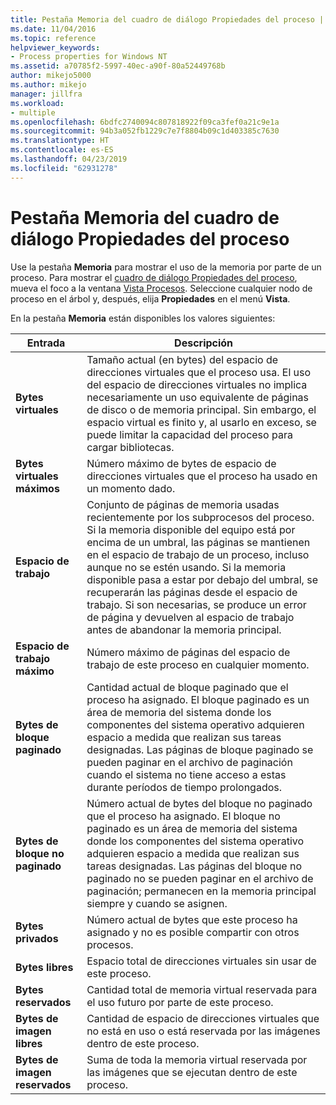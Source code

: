 ```yaml
---
title: Pestaña Memoria del cuadro de diálogo Propiedades del proceso | Microsoft Docs
ms.date: 11/04/2016
ms.topic: reference
helpviewer_keywords:
- Process properties for Windows NT
ms.assetid: a70785f2-5997-40ec-a90f-80a52449768b
author: mikejo5000
ms.author: mikejo
manager: jillfra
ms.workload:
- multiple
ms.openlocfilehash: 6bdfc2740094c807818922f09ca3fef0a21c9e1a
ms.sourcegitcommit: 94b3a052fb1229c7e7f8804b09c1d403385c7630
ms.translationtype: HT
ms.contentlocale: es-ES
ms.lasthandoff: 04/23/2019
ms.locfileid: "62931278"
---
```

# <a name="memory-tab-process-properties-dialog-box"></a>Pestaña Memoria del cuadro de diálogo Propiedades del proceso
Use la pestaña **Memoria** para mostrar el uso de la memoria por parte de un proceso. Para mostrar el [cuadro de diálogo Propiedades del proceso](../debugger/process-properties-dialog-box.md), mueva el foco a la ventana [Vista Procesos](../debugger/processes-view.md). Seleccione cualquier nodo de proceso en el árbol y, después, elija **Propiedades** en el menú **Vista**.

 En la pestaña **Memoria** están disponibles los valores siguientes:

|Entrada|Descripción|
|-----------|-----------------|
|**Bytes virtuales**|Tamaño actual (en bytes) del espacio de direcciones virtuales que el proceso usa. El uso del espacio de direcciones virtuales no implica necesariamente un uso equivalente de páginas de disco o de memoria principal. Sin embargo, el espacio virtual es finito y, al usarlo en exceso, se puede limitar la capacidad del proceso para cargar bibliotecas.|
|**Bytes virtuales máximos**|Número máximo de bytes de espacio de direcciones virtuales que el proceso ha usado en un momento dado.|
|**Espacio de trabajo**|Conjunto de páginas de memoria usadas recientemente por los subprocesos del proceso. Si la memoria disponible del equipo está por encima de un umbral, las páginas se mantienen en el espacio de trabajo de un proceso, incluso aunque no se estén usando. Si la memoria disponible pasa a estar por debajo del umbral, se recuperarán las páginas desde el espacio de trabajo. Si son necesarias, se produce un error de página y devuelven al espacio de trabajo antes de abandonar la memoria principal.|
|**Espacio de trabajo máximo**|Número máximo de páginas del espacio de trabajo de este proceso en cualquier momento.|
|**Bytes de bloque paginado**|Cantidad actual de bloque paginado que el proceso ha asignado. El bloque paginado es un área de memoria del sistema donde los componentes del sistema operativo adquieren espacio a medida que realizan sus tareas designadas. Las páginas de bloque paginado se pueden paginar en el archivo de paginación cuando el sistema no tiene acceso a estas durante períodos de tiempo prolongados.|
|**Bytes de bloque no paginado**|Número actual de bytes del bloque no paginado que el proceso ha asignado. El bloque no paginado es un área de memoria del sistema donde los componentes del sistema operativo adquieren espacio a medida que realizan sus tareas designadas. Las páginas del bloque no paginado no se pueden paginar en el archivo de paginación; permanecen en la memoria principal siempre y cuando se asignen.|
|**Bytes privados**|Número actual de bytes que este proceso ha asignado y no es posible compartir con otros procesos.|
|**Bytes libres**|Espacio total de direcciones virtuales sin usar de este proceso.|
|**Bytes reservados**|Cantidad total de memoria virtual reservada para el uso futuro por parte de este proceso.|
|**Bytes de imagen libres**|Cantidad de espacio de direcciones virtuales que no está en uso o está reservada por las imágenes dentro de este proceso.|
|**Bytes de imagen reservados**|Suma de toda la memoria virtual reservada por las imágenes que se ejecutan dentro de este proceso.|